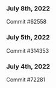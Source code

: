 ### July 8th, 2022

Commit #62558

### July 5th, 2022

Commit #314353


### July 4th, 2022

Commit #72281
